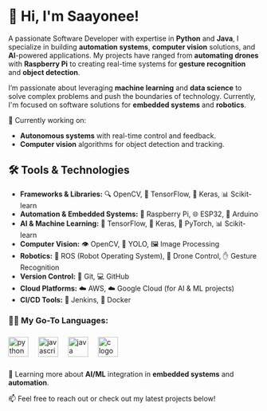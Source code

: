 <h1>👋 Hi, I'm Saayonee!</h1>

A passionate Software Developer with expertise in **Python** and **Java**, I specialize in building **automation systems**, **computer vision** solutions, and **AI**-powered applications. My projects have ranged from **automating drones** with **Raspberry Pi** to creating real-time systems for **gesture recognition** and **object detection**.

I’m passionate about leveraging **machine learning** and **data science** to solve complex problems and push the boundaries of technology. Currently, I'm focused on software solutions for **embedded systems** and **robotics**.

🔭 Currently working on:
- **Autonomous systems** with real-time control and feedback.
- **Computer vision** algorithms for object detection and tracking.

## 🛠️ Tools & Technologies

- **Frameworks & Libraries:** 🔍 OpenCV, 🤖 TensorFlow, 🔗 Keras, 📊 Scikit-learn
- **Automation & Embedded Systems:** 🦾 Raspberry Pi, 🌐 ESP32, 🔌 Arduino
- **AI & Machine Learning:** 🤖 TensorFlow, 🔗 Keras, 🧠 PyTorch, 📊 Scikit-learn
- **Computer Vision:** 👁️ OpenCV, 🦸 YOLO, 🖼️ Image Processing
- **Robotics:** 🤖 ROS (Robot Operating System), 🚁 Drone Control, ✋ Gesture Recognition
- **Version Control:** 🔄 Git, 💻 GitHub
- **Cloud Platforms:** ☁️ AWS, ☁️ Google Cloud (for AI & ML projects)
- **CI/CD Tools:** 🚀 Jenkins, 🐳 Docker

<h3 align="left">👨‍💻 My Go-To Languages:</h3>

###

<div align="left">
  <img src="https://cdn.jsdelivr.net/gh/devicons/devicon/icons/python/python-original.svg" height="40" alt="python logo"  />
  <img width="12" />
  <img src="https://cdn.jsdelivr.net/gh/devicons/devicon/icons/javascript/javascript-original.svg" height="40" alt="javascript logo"  />
  <img width="12" />
  <img src="https://cdn.jsdelivr.net/gh/devicons/devicon/icons/java/java-original.svg" height="40" alt="java logo"  />
  <img width="12" />
  <img src="https://cdn.jsdelivr.net/gh/devicons/devicon/icons/c/c-original.svg" height="40" alt="c logo"  />
</div>

###

🌱 Learning more about **AI/ML** integration in **embedded systems** and **automation**.

📫 Feel free to reach out or check out my latest projects below!
